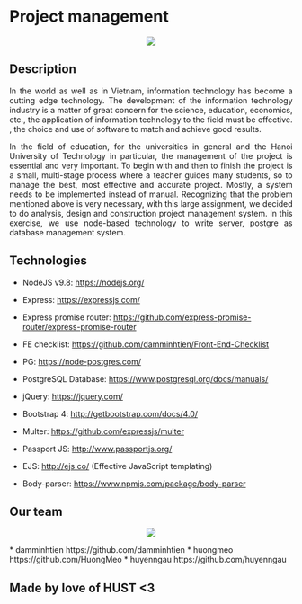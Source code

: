 # Project management 

<p align="center"><img src="http://chemeng.hust.edu.vn/rcche2015/images/Conference/logo/hust.png" /></p>

## Description 
<p align="justify">In the world as well as in Vietnam, information technology has become a cutting edge technology. The development of the information technology industry is a matter of great concern for the science, education, economics, etc., the application of information technology to the field must be effective. , the choice and use of software to match and achieve good results.
</p>
<p align="justify">In the field of education, for the universities in general and the Hanoi University of Technology in particular, the management of the project is essential and very important. To begin with and then to finish the project is a small, multi-stage process where a teacher guides many students, so to manage the best, most effective and accurate project. Mostly, a system needs to be implemented instead of manual. Recognizing that the problem mentioned above is very necessary, with this large assignment, we decided to do analysis, design and construction project management system.
In this exercise, we use node-based technology to write server, postgre as database management system.
</p>

## Technologies 
* NodeJS v9.8: https://nodejs.org/
* Express: https://expressjs.com/
* Express promise router: https://github.com/express-promise-router/express-promise-router
* FE checklist: https://github.com/damminhtien/Front-End-Checklist
* PG: https://node-postgres.com/
* PostgreSQL Database: https://www.postgresql.org/docs/manuals/
* jQuery: https://jquery.com/
* Bootstrap 4: http://getbootstrap.com/docs/4.0/
* Multer: https://github.com/expressjs/multer
* Passport JS: http://www.passportjs.org/
* EJS: http://ejs.co/ (Effective JavaScript templating) 

* Body-parser: https://www.npmjs.com/package/body-parser

## Our team
<p align="center"><img src="https://raw.githubusercontent.com/damminhtien/project_management/master/src/public/images/ava.png" /></p>
* damminhtien https://github.com/damminhtien
* huongmeo https://github.com/HuongMeo
* huyenngau https://github.com/huyenngau

## Made by love of HUST <3
